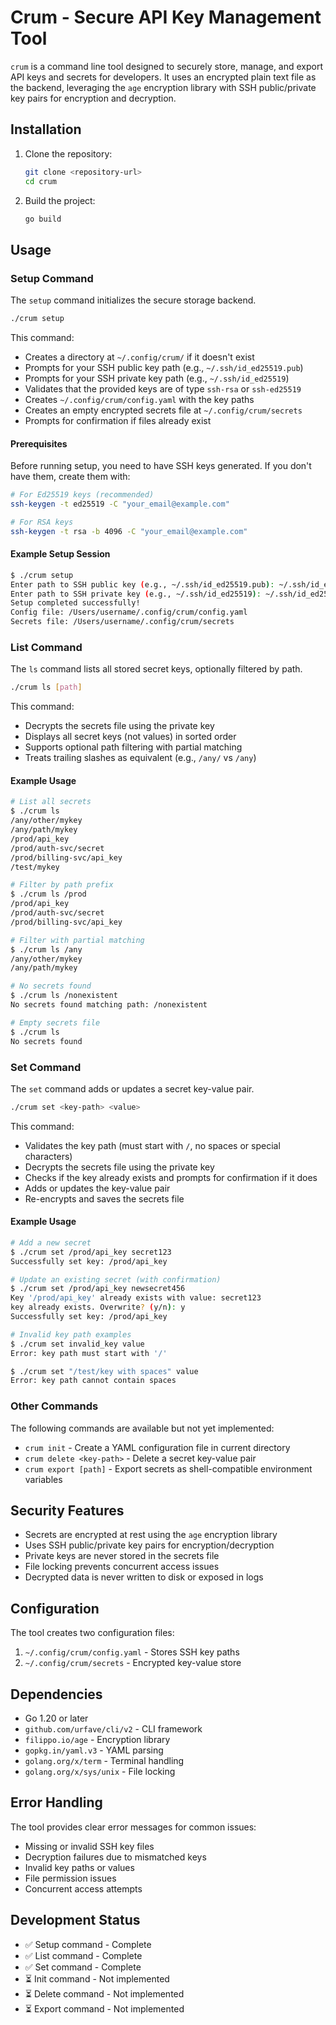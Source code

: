 # Crum - Secure API Key Management Tool

`crum` is a command line tool designed to securely store, manage, and export API keys and secrets for developers. It uses an encrypted plain text file as the backend, leveraging the `age` encryption library with SSH public/private key pairs for encryption and decryption.

## Installation

1. Clone the repository:
   ```bash
   git clone <repository-url>
   cd crum
   ```

2. Build the project:
   ```bash
   go build
   ```

## Usage

### Setup Command

The `setup` command initializes the secure storage backend.

```bash
./crum setup
```

This command:
- Creates a directory at `~/.config/crum/` if it doesn't exist
- Prompts for your SSH public key path (e.g., `~/.ssh/id_ed25519.pub`)
- Prompts for your SSH private key path (e.g., `~/.ssh/id_ed25519`)
- Validates that the provided keys are of type `ssh-rsa` or `ssh-ed25519`
- Creates `~/.config/crum/config.yaml` with the key paths
- Creates an empty encrypted secrets file at `~/.config/crum/secrets`
- Prompts for confirmation if files already exist

#### Prerequisites

Before running setup, you need to have SSH keys generated. If you don't have them, create them with:

```bash
# For Ed25519 keys (recommended)
ssh-keygen -t ed25519 -C "your_email@example.com"

# For RSA keys
ssh-keygen -t rsa -b 4096 -C "your_email@example.com"
```

#### Example Setup Session

```bash
$ ./crum setup
Enter path to SSH public key (e.g., ~/.ssh/id_ed25519.pub): ~/.ssh/id_ed25519.pub
Enter path to SSH private key (e.g., ~/.ssh/id_ed25519): ~/.ssh/id_ed25519
Setup completed successfully!
Config file: /Users/username/.config/crum/config.yaml
Secrets file: /Users/username/.config/crum/secrets
```

### List Command

The `ls` command lists all stored secret keys, optionally filtered by path.

```bash
./crum ls [path]
```

This command:
- Decrypts the secrets file using the private key
- Displays all secret keys (not values) in sorted order
- Supports optional path filtering with partial matching
- Treats trailing slashes as equivalent (e.g., `/any/` vs `/any`)

#### Example Usage

```bash
# List all secrets
$ ./crum ls
/any/other/mykey
/any/path/mykey
/prod/api_key
/prod/auth-svc/secret
/prod/billing-svc/api_key
/test/mykey

# Filter by path prefix
$ ./crum ls /prod
/prod/api_key
/prod/auth-svc/secret
/prod/billing-svc/api_key

# Filter with partial matching
$ ./crum ls /any
/any/other/mykey
/any/path/mykey

# No secrets found
$ ./crum ls /nonexistent
No secrets found matching path: /nonexistent

# Empty secrets file
$ ./crum ls
No secrets found
```

### Set Command

The `set` command adds or updates a secret key-value pair.

```bash
./crum set <key-path> <value>
```

This command:
- Validates the key path (must start with `/`, no spaces or special characters)
- Decrypts the secrets file using the private key
- Checks if the key already exists and prompts for confirmation if it does
- Adds or updates the key-value pair
- Re-encrypts and saves the secrets file

#### Example Usage

```bash
# Add a new secret
$ ./crum set /prod/api_key secret123
Successfully set key: /prod/api_key

# Update an existing secret (with confirmation)
$ ./crum set /prod/api_key newsecret456
Key '/prod/api_key' already exists with value: secret123
key already exists. Overwrite? (y/n): y
Successfully set key: /prod/api_key

# Invalid key path examples
$ ./crum set invalid_key value
Error: key path must start with '/'

$ ./crum set "/test/key with spaces" value
Error: key path cannot contain spaces
```

### Other Commands

The following commands are available but not yet implemented:

- `crum init` - Create a YAML configuration file in current directory
- `crum delete <key-path>` - Delete a secret key-value pair
- `crum export [path]` - Export secrets as shell-compatible environment variables

## Security Features

- Secrets are encrypted at rest using the `age` encryption library
- Uses SSH public/private key pairs for encryption/decryption
- Private keys are never stored in the secrets file
- File locking prevents concurrent access issues
- Decrypted data is never written to disk or exposed in logs

## Configuration

The tool creates two configuration files:

1. `~/.config/crum/config.yaml` - Stores SSH key paths
2. `~/.config/crum/secrets` - Encrypted key-value store

## Dependencies

- Go 1.20 or later
- `github.com/urfave/cli/v2` - CLI framework
- `filippo.io/age` - Encryption library
- `gopkg.in/yaml.v3` - YAML parsing
- `golang.org/x/term` - Terminal handling
- `golang.org/x/sys/unix` - File locking

## Error Handling

The tool provides clear error messages for common issues:

- Missing or invalid SSH key files
- Decryption failures due to mismatched keys
- Invalid key paths or values
- File permission issues
- Concurrent access attempts

## Development Status

- ✅ Setup command - Complete
- ✅ List command - Complete
- ✅ Set command - Complete
- ⏳ Init command - Not implemented
- ⏳ Delete command - Not implemented
- ⏳ Export command - Not implemented

